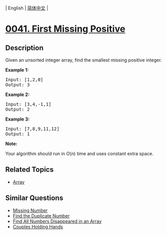 
| English | [简体中文](README.md) |

# [0041. First Missing Positive](https://leetcode-cn.com/problems/first-missing-positive/)

## Description

<p>Given an unsorted integer array, find the smallest missing&nbsp;positive integer.</p>

<p><strong>Example 1:</strong></p>

<pre>
Input: [1,2,0]
Output: 3
</pre>

<p><strong>Example 2:</strong></p>

<pre>
Input: [3,4,-1,1]
Output: 2
</pre>

<p><strong>Example 3:</strong></p>

<pre>
Input: [7,8,9,11,12]
Output: 1
</pre>

<p><strong>Note:</strong></p>

<p>Your algorithm should run in <em>O</em>(<em>n</em>) time and uses constant extra space.</p>


## Related Topics

- [Array](https://leetcode-cn.com/tag/array)

## Similar Questions

- [Missing Number](../missing-number/README_EN.md)
- [Find the Duplicate Number](../find-the-duplicate-number/README_EN.md)
- [Find All Numbers Disappeared in an Array](../find-all-numbers-disappeared-in-an-array/README_EN.md)
- [Couples Holding Hands](../couples-holding-hands/README_EN.md)
